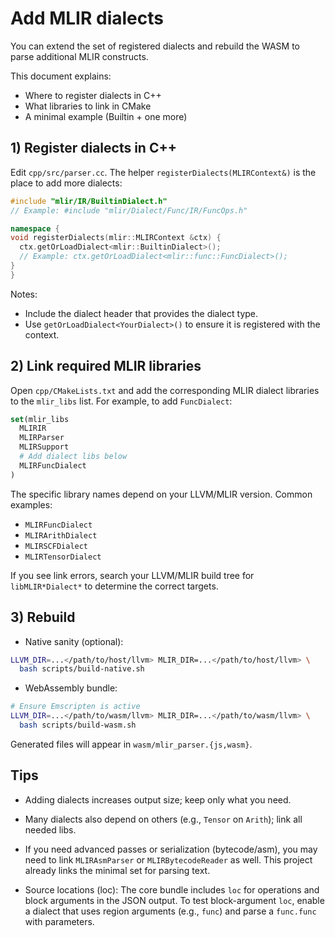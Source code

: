# Add MLIR dialects

You can extend the set of registered dialects and rebuild the WASM to parse additional MLIR constructs.

This document explains:

- Where to register dialects in C++
- What libraries to link in CMake
- A minimal example (Builtin + one more)

## 1) Register dialects in C++

Edit `cpp/src/parser.cc`. The helper `registerDialects(MLIRContext&)` is the place to add more dialects:

```cpp
#include "mlir/IR/BuiltinDialect.h"
// Example: #include "mlir/Dialect/Func/IR/FuncOps.h"

namespace {
void registerDialects(mlir::MLIRContext &ctx) {
  ctx.getOrLoadDialect<mlir::BuiltinDialect>();
  // Example: ctx.getOrLoadDialect<mlir::func::FuncDialect>();
}
}
```

Notes:

- Include the dialect header that provides the dialect type.
- Use `getOrLoadDialect<YourDialect>()` to ensure it is registered with the context.

## 2) Link required MLIR libraries

Open `cpp/CMakeLists.txt` and add the corresponding MLIR dialect libraries to the `mlir_libs` list. For example, to add `FuncDialect`:

```cmake
set(mlir_libs
  MLIRIR
  MLIRParser
  MLIRSupport
  # Add dialect libs below
  MLIRFuncDialect
)
```

The specific library names depend on your LLVM/MLIR version. Common examples:

- `MLIRFuncDialect`
- `MLIRArithDialect`
- `MLIRSCFDialect`
- `MLIRTensorDialect`

If you see link errors, search your LLVM/MLIR build tree for `libMLIR*Dialect*` to determine the correct targets.

## 3) Rebuild

- Native sanity (optional):

```bash
LLVM_DIR=...</path/to/host/llvm> MLIR_DIR=...</path/to/host/llvm> \
  bash scripts/build-native.sh
```

- WebAssembly bundle:

```bash
# Ensure Emscripten is active
LLVM_DIR=...</path/to/wasm/llvm> MLIR_DIR=...</path/to/wasm/llvm> \
  bash scripts/build-wasm.sh
```

Generated files will appear in `wasm/mlir_parser.{js,wasm}`.

## Tips

- Adding dialects increases output size; keep only what you need.
- Many dialects also depend on others (e.g., `Tensor` on `Arith`); link all needed libs.
- If you need advanced passes or serialization (bytecode/asm), you may need to link `MLIRAsmParser` or `MLIRBytecodeReader` as well. This project already links the minimal set for parsing text.

- Source locations (loc): The core bundle includes `loc` for operations and block arguments in the JSON output. To test block-argument `loc`, enable a dialect that uses region arguments (e.g., `func`) and parse a `func.func` with parameters.
